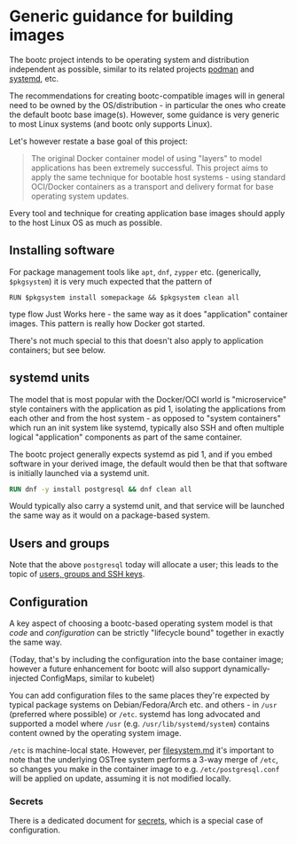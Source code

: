 # Generic guidance for building images

The bootc project intends to be operating system and distribution independent as possible,
similar to its related projects [podman](http://podman.io/) and [systemd](https://systemd.io/),
etc.

The recommendations for creating bootc-compatible images will in general need to
be owned by the OS/distribution - in particular the ones who create the default
bootc base image(s). However, some guidance is very generic to most Linux
systems (and bootc only supports Linux).

Let's however restate a base goal of this project:

> The original Docker container model of using "layers" to model
> applications has been extremely successful.  This project
> aims to apply the same technique for bootable host systems - using
> standard OCI/Docker containers as a transport and delivery format
> for base operating system updates.

Every tool and technique for creating application base images
should apply to the host Linux OS as much as possible.

## Installing software

For package management tools like `apt`, `dnf`, `zypper` etc.
(generically, `$pkgsystem`) it is very much expected that
the pattern of

`RUN $pkgsystem install somepackage && $pkgsystem clean all`

type flow Just Works here - the same way as it does
"application" container images.  This pattern is really how
Docker got started.

There's not much special to this that doesn't also apply
to application containers; but see below.

## systemd units

The model that is most popular with the Docker/OCI world
is "microservice" style containers with the application as
pid 1, isolating the applications from each other and
from the host system - as opposed to "system containers"
which run an init system like systemd, typically also
SSH and often multiple logical "application" components
as part of the same container.

The bootc project generally expects systemd as pid 1,
and if you embed software in your derived image, the
default would then be that that software is initially
launched via a systemd unit.

```dockerfile
RUN dnf -y install postgresql && dnf clean all
```

Would typically also carry a systemd unit, and that
service will be launched the same way as it would
on a package-based system.

## Users and groups

Note that the above `postgresql` today will allocate a user;
this leads to the topic of [users, groups and SSH keys](users-and-groups.md).

## Configuration

A key aspect of choosing a bootc-based operating system model
is that *code* and *configuration* can be strictly "lifecycle bound"
together in exactly the same way.

(Today, that's by including the configuration into the base
 container image; however a future enhancement for bootc
 will also support dynamically-injected ConfigMaps, similar
 to kubelet)

You can add configuration files to the same places they're
expected by typical package systems on Debian/Fedora/Arch
etc. and others - in `/usr` (preferred where possible)
or `/etc`.  systemd has long advocated and supported
a model where `/usr` (e.g. `/usr/lib/systemd/system`)
contains content owned by the operating system image.

`/etc` is machine-local state.  However, per [filesystem.md](../filesystem.md)
it's important to note that the underlying OSTree
system performs a 3-way merge of `/etc`, so changes you
make in the container image to e.g. `/etc/postgresql.conf`
will be applied on update, assuming it is not modified
locally.

### Secrets

There is a dedicated document for [secrets](secrets.md),
which is a special case of configuration.

